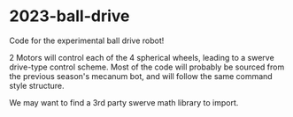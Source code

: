 # 2023-ball-drive

Code for the experimental ball drive robot!

2 Motors will control each of the 4 spherical wheels, leading to a swerve drive-type control scheme.
Most of the code will probably be sourced from the previous season's mecanum bot, and will follow the same command style structure.

We may want to find a 3rd party swerve math library to import.
